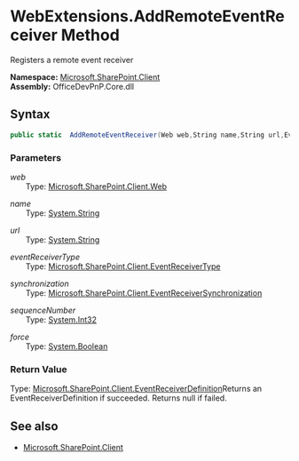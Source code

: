 # WebExtensions.AddRemoteEventReceiver Method  
Registers a remote event receiver  

**Namespace:** [Microsoft.SharePoint.Client](Microsoft.SharePoint.Client.md)  
**Assembly:** OfficeDevPnP.Core.dll  
## Syntax
```C#
public static  AddRemoteEventReceiver(Web web,String name,String url,EventReceiverType eventReceiverType,EventReceiverSynchronization synchronization,Int32 sequenceNumber,Boolean force)
```
### Parameters
*web*  
&emsp;&emsp;Type: [Microsoft.SharePoint.Client.Web](Microsoft.SharePoint.Client.Web.md) 
&emsp;&emsp;  
  
*name*  
&emsp;&emsp;Type: [System.String](System.String.md) 
&emsp;&emsp;  
  
*url*  
&emsp;&emsp;Type: [System.String](System.String.md) 
&emsp;&emsp;  
  
*eventReceiverType*  
&emsp;&emsp;Type: [Microsoft.SharePoint.Client.EventReceiverType](Microsoft.SharePoint.Client.EventReceiverType.md) 
&emsp;&emsp;  
  
*synchronization*  
&emsp;&emsp;Type: [Microsoft.SharePoint.Client.EventReceiverSynchronization](Microsoft.SharePoint.Client.EventReceiverSynchronization.md) 
&emsp;&emsp;  
  
*sequenceNumber*  
&emsp;&emsp;Type: [System.Int32](System.Int32.md) 
&emsp;&emsp;  
  
*force*  
&emsp;&emsp;Type: [System.Boolean](System.Boolean.md) 
&emsp;&emsp;  
  
### Return Value
Type: [Microsoft.SharePoint.Client.EventReceiverDefinition](Microsoft.SharePoint.Client.EventReceiverDefinition.md  
)Returns an EventReceiverDefinition if succeeded. Returns null if failed.

## See also
- [Microsoft.SharePoint.Client](Microsoft.SharePoint.Client.md)
